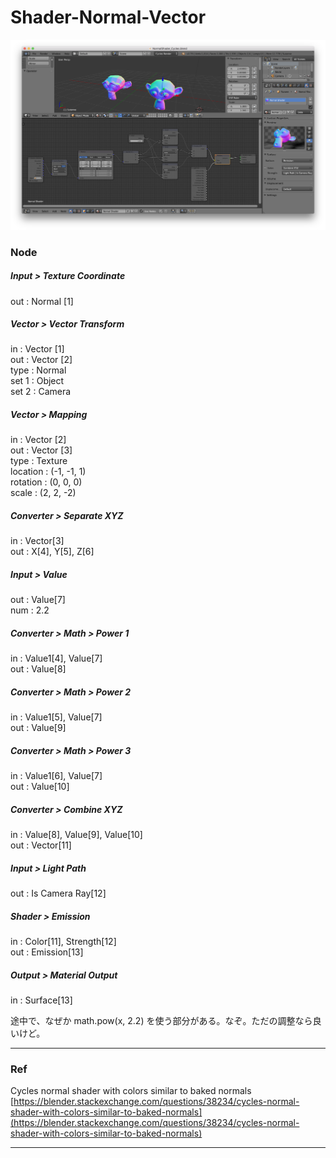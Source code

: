 # Shader-Normal-Vector  



![photo](Shader-Normal-Vector.png)  



### Node  

##### Input > Texture Coordinate  
out : Normal [1]  


##### Vector > Vector Transform  
in  : Vector [1]  
out : Vector [2]  
type : Normal  
set 1 : Object  
set 2 : Camera  


##### Vector > Mapping  
in  : Vector [2]  
out : Vector [3]  
type : Texture  
location : (-1, -1, 1)  
rotation : (0, 0, 0)  
scale : (2, 2, -2)  


##### Converter > Separate XYZ  
in  : Vector[3]  
out : X[4], Y[5], Z[6]  


##### Input > Value  
out : Value[7]  
num : 2.2  


##### Converter > Math > Power 1  
in  : Value1[4], Value[7]  
out : Value[8]  


##### Converter > Math > Power 2  
in  : Value1[5], Value[7]  
out : Value[9]  


##### Converter > Math > Power 3  
in  : Value1[6], Value[7]  
out : Value[10]  


##### Converter > Combine XYZ  
in  : Value[8], Value[9], Value[10]  
out : Vector[11]  


##### Input > Light Path  
out  : Is Camera Ray[12]  


##### Shader > Emission  
in  : Color[11], Strength[12]  
out : Emission[13]  


##### Output > Material Output  
in  : Surface[13]  



途中で、なぜか math.pow(x, 2.2) を使う部分がある。なぞ。ただの調整なら良いけど。  



---  


### Ref  

Cycles normal shader with colors similar to baked normals  
[https://blender.stackexchange.com/questions/38234/cycles-normal-shader-with-colors-similar-to-baked-normals](https://blender.stackexchange.com/questions/38234/cycles-normal-shader-with-colors-similar-to-baked-normals)  



---  
